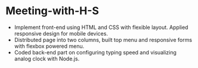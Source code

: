 # Meeting-with-H-S
- Implement front-end using HTML and CSS with flexible layout. Applied responsive design for mobile devices.
- Distributed page into two columns, built top menu and responsive forms with flexbox powered menu.
- Coded back-end part on configuring typing speed and visualizing analog clock with Node.js.
